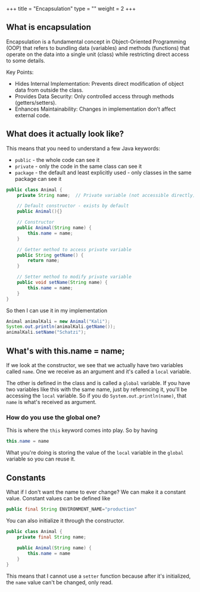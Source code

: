 +++
title = "Encapsulation"
type = ""
weight = 2
+++

## What is encapsulation

Encapsulation is a fundamental concept in Object-Oriented Programming (OOP) that refers to bundling data (variables) and methods (functions) that operate on the data into a single unit (class) while restricting direct access to some details.

Key Points:
* Hides Internal Implementation: Prevents direct modification of object data from outside the class.
* Provides Data Security: Only controlled access through methods (getters/setters).
* Enhances Maintainability: Changes in implementation don’t affect external code.

## What does it actually look like?

This means that you need to understand a few Java keywords:
- `public` - the whole code can see it
- `private` - only the code in the same class can see it
- `package` - the default and least explicitly used - only classes in the same package can see it


```java
public class Animal {
    private String name;  // Private variable (not accessible directly)

    // Default constructor - exists by default
    public Animal(){} 

    // Constructor
    public Animal(String name) {
        this.name = name;
    }

    // Getter method to access private variable
    public String getName() {
        return name;
    }

    // Setter method to modify private variable
    public void setName(String name) {
        this.name = name;
    }
}
```

So then I can use it in my implementation

```java
Animal animalKali = new Animal("Kali");
System.out.println(animalKali.getName());
animalKali.setName("Schatzi");
```

## What's with this.name = name;

If we look at the constructor, we see that we actually have two variables called `name`. One we receive as an argument and it's called a `local` variable.

The other is defined in the class and is called a `global` variable. If you have two variables like this with the same name, just by referencing it, you'll be accessing the `local` variable. So if you do `System.out.println(name)`, that `name` is what's received as argument. 

### How do you use the global one?
This is where the `this` keyword comes into play. So by having 
```java
this.name = name
```

What you're doing is storing the value of the `local` variable in the `global` variable so you can reuse it.


## Constants

What if I don't want the name to ever change? We can make it a constant value. Constant values can be defined like

```java
public final String ENVIRONMENT_NAME="production"
```

You can also initialize it through the constructor.

```java
public class Animal {
    private final String name;
    
    public Animal(String name) {
        this.name = name
    }
}
```

This means that I cannot use a `setter` function because after it's initialized, the `name` value can't be changed, only read.

